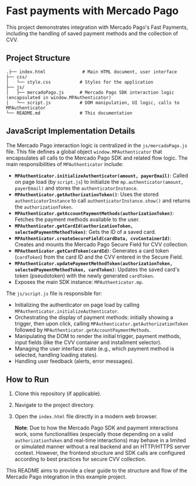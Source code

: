 # Fast payments with Mercado Pago

This project demonstrates integration with Mercado Pago's Fast Payments, including the handling of saved payment methods and the collection of CVV.

## Project Structure

```
.├── index.html              # Main HTML document, user interface
├── css/
│   └── style.css           # Styles for the application
├── js/
│   ├── mercadoPago.js      # Mercado Pago SDK interaction logic (encapsulated in window.MPAuthenticator)
│   └── script.js           # DOM manipulation, UI logic, calls to MPAuthenticator
└── README.md               # This documentation
```

## JavaScript Implementation Details

The Mercado Pago interaction logic is centralized in the `js/mercadoPago.js` file. This file defines a global object `window.MPAuthenticator` that encapsulates all calls to the Mercado Pago SDK and related flow logic. The main responsibilities of `MPAuthenticator` include:

- **`MPAuthenticator.initializeAuthenticator(amount, payerEmail)`**: Called on page load (by `script.js`) to initialize the `mp.authenticator(amount, payerEmail)` and stores the `authenticatorInstance`.
- **`MPAuthenticator.getAuthorizationToken()`**: Uses the stored `authenticatorInstance` to call `authenticatorInstance.show()` and returns the `authorizationToken`.
- **`MPAuthenticator.getAccountPaymentMethods(authorizationToken)`**: Fetches the payment methods available to the user.
- **`MPAuthenticator.getCardId(authorizationToken, selectedPaymentMethodToken)`**: Gets the ID of a saved card.
- **`MPAuthenticator.createSecureField(cardData, cvvContainerId)`**: Creates and mounts the Mercado Pago Secure Field for CVV collection.
- **`MPAuthenticator.getCardToken(cardId)`**: Generates a card token (`cardToken`) from the card ID and the CVV entered in the Secure Field.
- **`MPAuthenticator.updatePaymentMethodToken(authorizationToken, selectedPaymentMethodToken, cardToken)`**: Updates the saved card's token (pseudotoken) with the newly generated `cardToken`.
- Exposes the main SDK instance: `MPAuthenticator.mp`.

The `js/script.js` file is responsible for:

- Initializing the authenticator on page load by calling `MPAuthenticator.initializeAuthenticator`.
- Orchestrating the display of payment methods: initially showing a trigger, then upon click, calling `MPAuthenticator.getAuthorizationToken` followed by `MPAuthenticator.getAccountPaymentMethods`.
- Manipulating the DOM to render the initial trigger, payment methods, input fields (like the CVV container and installment selector).
- Managing the user interface state (e.g., which payment method is selected, handling loading states).
- Handling user feedback (alerts, error messages).

## How to Run

1.  Clone this repository (if applicable).
2.  Navigate to the project directory.
3.  Open the `index.html` file directly in a modern web browser.

    **Note**: Due to how the Mercado Pago SDK and payment interactions work, some functionalities (especially those depending on a valid `authorizationToken` and real-time interactions) may behave in a limited or simulated manner without a real backend and an HTTP/HTTPS server context. However, the frontend structure and SDK calls are configured according to best practices for secure CVV collection.

This README aims to provide a clear guide to the structure and flow of the Mercado Pago integration in this example project.
